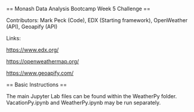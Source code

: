 == Monash Data Analysis Bootcamp Week 5 Challenge ==

Contributors: Mark Peck (Code), EDX (Starting framework), OpenWeather (API), Geoapify (API)

Links:

https://www.edx.org/

https://openweathermap.org/

https://www.geoapify.com/



== Basic Instructions ==

The main Jupyter Lab files can be found within the WeatherPy folder. VacationPy.ipynb and WeatherPy.ipynb may be run separately.
